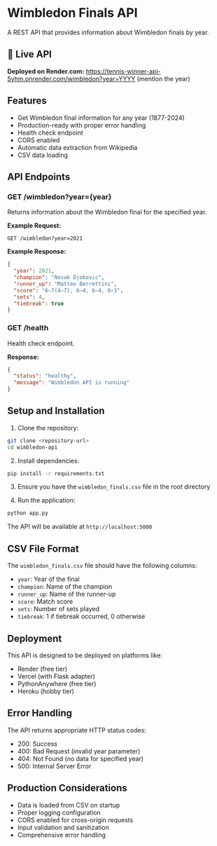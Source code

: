 # Wimbledon Finals API

A REST API that provides information about Wimbledon finals by year.

## 🚀 Live API

**Deployed on Render.com:** https://tennis-winner-api-5yhm.onrender.com/wimbledon?year=YYYY (mention the year)

## Features

- Get Wimbledon final information for any year (1877-2024)
- Production-ready with proper error handling
- Health check endpoint
- CORS enabled
- Automatic data extraction from Wikipedia
- CSV data loading

## API Endpoints

### GET /wimbledon?year={year}

Returns information about the Wimbledon final for the specified year.

**Example Request:**
```
GET /wimbledon?year=2021
```

**Example Response:**
```json
{
  "year": 2021,
  "champion": "Novak Djokovic",
  "runner_up": "Matteo Berrettini",
  "score": "6–7(4–7), 6–4, 6–4, 6–3",
  "sets": 4,
  "tiebreak": true
}
```

### GET /health

Health check endpoint.

**Response:**
```json
{
  "status": "healthy",
  "message": "Wimbledon API is running"
}
```

## Setup and Installation

1. Clone the repository:
```bash
git clone <repository-url>
cd wimbledon-api
```

2. Install dependencies:
```bash
pip install -r requirements.txt
```

3. Ensure you have the `wimbledon_finals.csv` file in the root directory

4. Run the application:
```bash
python app.py
```

The API will be available at `http://localhost:5000`

## CSV File Format

The `wimbledon_finals.csv` file should have the following columns:
- `year`: Year of the final
- `champion`: Name of the champion
- `runner_up`: Name of the runner-up
- `score`: Match score
- `sets`: Number of sets played
- `tiebreak`: 1 if tiebreak occurred, 0 otherwise

## Deployment

This API is designed to be deployed on platforms like:
- Render (free tier)
- Vercel (with Flask adapter)
- PythonAnywhere (free tier)
- Heroku (hobby tier)

## Error Handling

The API returns appropriate HTTP status codes:
- 200: Success
- 400: Bad Request (invalid year parameter)
- 404: Not Found (no data for specified year)
- 500: Internal Server Error

## Production Considerations

- Data is loaded from CSV on startup
- Proper logging configuration
- CORS enabled for cross-origin requests
- Input validation and sanitization
- Comprehensive error handling